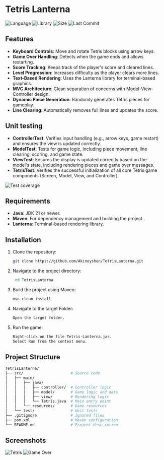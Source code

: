 # Tetris Lanterna
![Language](https://img.shields.io/badge/Language-Java-brightgreen?style=for-the-badge&logo=mingww64&logoColor=F0931C&color=F0931C&labelColor=FCFCFC)
![Library](https://img.shields.io/badge/Library-Lantern-brightgreen?style=for-the-badge&logo=librarything&logoColor=F0931C&color=F0931C&labelColor=FCFCFC)
![Size](https://img.shields.io/github/repo-size/Akineyshen/TetrisLanterna?label=Size&style=for-the-badge&color=F0931C&labelColor=FCFCFC)
![Last Commit](https://img.shields.io/github/last-commit/Akineyshen/TetrisLanterna?label=Last%20Commit&style=for-the-badge&color=F0931C&labelColor=FCFCFC)

## Features
- **Keyboard Controls**: Move and rotate Tetris blocks using arrow keys.
- **Game Over Handling**: Detects when the game ends and allows restarting.
- **Score Tracking**: Keeps track of the player's score and cleared lines.
- **Level Progression**: Increases difficulty as the player clears more lines.
- **Text-Based Rendering**: Uses the Lanterna library for terminal-based graphics.
- **MVC Architecture**: Clean separation of concerns with Model-View-Controller design.
- **Dynamic Piece Generation**: Randomly generates Tetris pieces for gameplay.
- **Line Clearing**: Automatically removes full lines and updates the score.

## Unit testing
- **ControllerTest**: Verifies input handling (e.g., arrow keys, game restart) and ensures the view is updated correctly.
- **ModelTest**: Tests for game logic, including piece movement, line clearing, scoring, and game state.
- **ViewTest**: Ensures the display is updated correctly based on the model's state, including rendering pieces and game over messages.
- **TetrisTest**: Verifies the successful initialization of all core Tetris game components (Screen, Model, View, and Controller).

<img src="https://i.imgur.com/B5bAgtr.png" alt="Test coverage">

## Requirements
- **Java**: JDK 21 or newer.
- **Maven**: For dependency management and building the project.
- **Lanterna**: Terminal-based rendering library.

## Installation
1. Clone the repository:
   ```bash
   git clone https://github.com/Akineyshen/TetrisLanterna.git
   ```
2. Navigate to the project directory:
   ```bash
    cd TetrisLanterna
    ```
3. Build the project using Maven:
    ```bash
    mvn clean install
    ```
4. Navigate to the target Folder:
    ```bash
   Open the target folder.
   ```
5. Run the game:
    ```bash
   Right-click on the file Tetris-Lanterna.jar.
   Select Run from the context menu.
    ```

## Project Structure
```bash
TetrisLanterna/
├── src/                     # Source code
│   ├── main/
│   │   ├── java/
│   │   │   ├── controller/  # Controller logic
│   │   │   ├── model/       # Game logic and data
│   │   │   ├── view/        # Rendering logic
│   │   │   └── Tetris.java  # Main entry point
│   │   └── resources/       # Game resources
│   └── test/                # Unit tests
├── .gitignore               # Ignored files
├── pom.xml                  # Maven configuration
└── README.md                # Project description
```

## Screenshots

<img src="https://i.imgur.com/VGh9XDu.png" alt="Tetris">

<img src="https://i.imgur.com/vyhFmev.png" alt="Game Over">